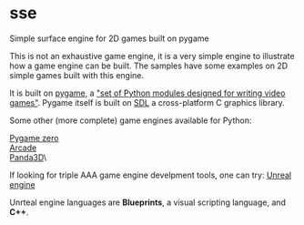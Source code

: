 # sse
Simple surface engine for 2D games built on pygame

This is not an exhaustive game engine, it is a very simple engine to illustrate how a game engine can be built.
The samples have some examples on 2D simple games built with this engine.

It is built on [pygame](https://www.pygame.org), a ["set of Python modules designed for writing video games"](https://www.pygame.org/wiki/about).
Pygame itself is built on [SDL](https://www.libsdl.org/) a cross-platform C graphics library.

Some other (more complete) game engines available for Python:

[Pygame zero](https://pygame-zero.readthedocs.io)\
[Arcade](https://api.arcade.academy)\
[Panda3D](https://www.panda3d.org)\

If looking for triple AAA game engine develpment tools, one can try:
[Unreal engine](https://www.unrealengine.com)

Unrteal engine languages are **Blueprints**, a visual scripting language, and **C++**.


